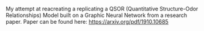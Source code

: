 My attempt at reacreating a replicating a QSOR (Quantitative Structure-Odor Relationships) Model built on a Graphic Neural Network from a research paper.
Paper can be found here: https://arxiv.org/pdf/1910.10685
